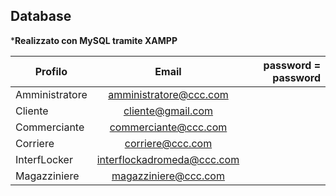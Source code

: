 ## Database 

*__Realizzato con MySQL tramite XAMPP__


| Profilo        | Email         | password = password  |
| -------------  |:-------------:| -----:     |
| Amministratore | amministratore@ccc.com |      
| Cliente        | cliente@gmail.com      |        
| Commerciante   | commerciante@ccc.com     |         
| Corriere | corriere@ccc.com |       
| InterfLocker        | interflockadromeda@ccc.com     |        
| Magazziniere   | magazziniere@ccc.com    |          